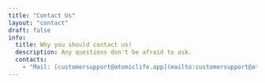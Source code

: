 ```yaml
---
title: "Contact Us"
layout: "contact"
draft: false
info: 
  title: Why you should contact us!
  description: Any questions don't be afraid to ask. 
  contacts: 
    - "Mail: [customersupport@atomiclife.app](mailto:customersupport@atomiclife.app)"
---
```

